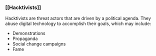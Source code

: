 ### **[[Hacktivists]]**

Hacktivists are threat actors that are driven by a political agenda. They abuse digital technology to accomplish their goals, which may include: 

- Demonstrations
- Propaganda
- Social change campaigns
- Fame